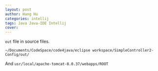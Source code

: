 ```yaml
---
layout: post
author: Hang Hu
categories: intellij
tags: Java Java-IDE Intellij 
cover: 
---
```


`out` file in source files.

```
~/Documents/CodeSpace/code4java/eclipse workspace/SimpleController2-Config/out/
```

And `usr/local/apache-tomcat-8.0.37/webapps/ROOT`
